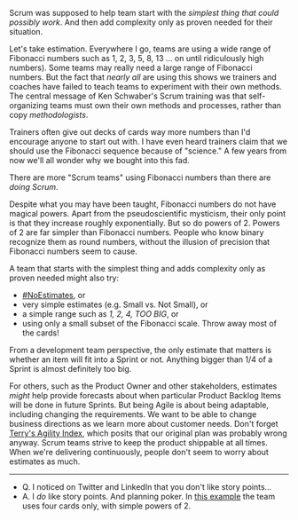 Scrum was supposed to help team start with the *simplest thing that could possibly work*.  And then add complexity only as proven needed for their situation.

Let's take estimation.  Everywhere I go, teams are using a wide range of Fibonacci numbers such as 1, 2, 3, 5, 8, 13 ... on until ridiculously high numbers). Some teams may really need a large range of Fibonacci numbers.  But the fact that *nearly all* are using this shows we trainers and coaches have failed to teach teams to experiment with their own methods.  The central message of Ken Schwaber's Scrum training was that self-organizing teams must own their own methods and processes, rather than copy *methodologists*.

Trainers often give out decks of cards way more numbers than I'd encourage anyone to start out with.  I have even heard trainers claim that we should use the Fibonacci sequence because of "science."  A few years from now we'll all wonder why we bought into this fad.

There are more "Scrum teams" using Fibonacci numbers than there are *doing Scrum*.

Despite what you may have been taught, Fibonacci numbers do not have magical powers.  Apart from the pseudoscientific mysticism, their only point is that they increase roughly exponentially.  But so do powers of 2. Powers of 2 are far simpler than Fibonacci numbers.  People who know binary recognize them as round numbers, without the illusion of precision that Fibonacci numbers seem to cause.  

A team that starts with the simplest thing and adds complexity only as proven needed might also try:

* [#NoEstimates](https://twitter.com/hashtag/NoEstimates?src=hash), or
* very simple estimates (e.g. Small vs. Not Small), or
* a simple range such as *1, 2, 4, TOO BIG*, or
* using only a small subset of the Fibonacci scale.  Throw away most of the cards!

From a development team perspective, the only estimate that matters is whether an item will fit into a Sprint or not.  Anything bigger than 1/4 of a Sprint is almost definitely too big.  

For others, such as the Product Owner and other stakeholders, estimates *might* help provide forecasts about when particular Product Backlog Items will be done in future Sprints.  But being Agile is about being adaptable, including changing the requirements.  We want to be able to change business directions as we learn more about customer needs.  Don't forget [Terry's Agility Index](https://less.works/blog/courses/2016/04/19/terry-agility-index.html), which posits that our original plan was probably wrong anyway.  Scrum teams strive to keep the product shippable at all times.  When we're delivering continuously, people don't seem to worry about estimates as much.

----

* Q. I noticed on Twitter and LinkedIn that you don't like story points...
* A. I *do* like story points.  And planning poker.  In [this example](http://scrumtrainingseries.com/BacklogRefinementMeeting/) the team uses four cards only, with simple powers of 2.